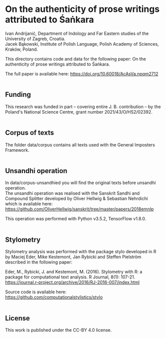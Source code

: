 # On the authenticity of prose writings attributed to Śaṅkara 

Ivan Andrijanić, Department of Indology and Far Eastern studies of the University of Zagreb, Croatia.<br />
Jacek Bąkowski, Institute of Polish Language, Polish Academy of Sciences, Kraków, Poland.<br />

This directory contains code and data for the following paper:
On the authenticity of prose writings attributed to Śaṅkara.

The full paper is available here: https://doi.org/10.60018/AcAsVa.npqm2712 
<br />
<br />

## Funding
This research was funded in part – covering entire J. B. contribution – by the Poland's National Science Centre, grant number 2021/43/O/HS2/02392.<br />
<br />

## Corpus of texts
The folder data/corpus contains all texts used with the General Imposters Framework.
<br />
<br />

## Unsandhi operation
In data/corpus-unsandhied you will find the original texts before unsandhi operation.<br />
The unsandhi operation was realised with the Sanskrit Sandhi and Compound Splitter developed by Oliver Hellwig & Sebastian Nehrdichi which is available here: https://github.com/OliverHellwig/sanskrit/tree/master/papers/2018emnlp <br />

This operation was performed with Python v3.5.2, TensorFlow v1.8.0.
<br />
<br />

## Stylometry
Stylometry analysis was performed with the package stylo developed in R by Maciej Eder, Mike Kestemont, Jan Rybicki and Steffen Pielström described in the following paper:

Eder, M., Rybicki, J. and Kestemont, M. (2016). Stylometry with R: a package for computational text analysis. R Journal, 8(1): 107-21. https://journal.r-project.org/archive/2016/RJ-2016-007/index.html

Source code is available here: https://github.com/computationalstylistics/stylo 
<br />
<br />

## License
This work is published under the CC-BY 4.0 license.

